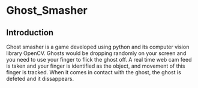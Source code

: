# Ghost_Smasher

## Introduction

Ghost smasher is a game developed using python and its computer vision library OpenCV. 
Ghosts would be dropping randomly on your screen and you need to use your finger to flick the ghost off.
A real time web cam feed is taken and your finger is identified as the object, and movement of this finger is tracked. When it comes in contact with the ghost, the ghost is defeted and it dissappears. 


